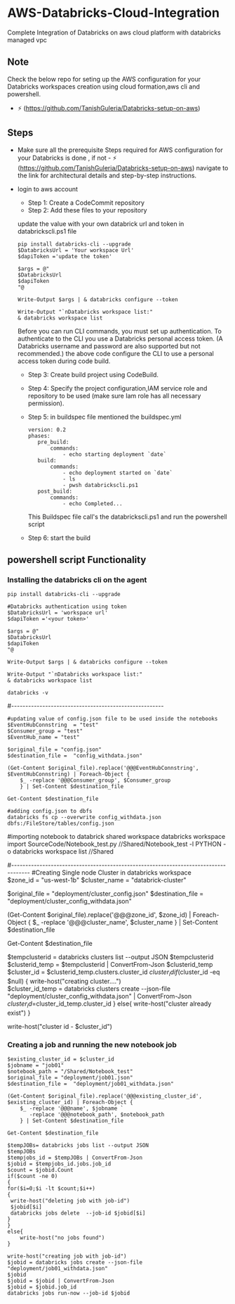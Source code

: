 # AWS-Databricks-Cloud-Integration
Complete Integration of Databricks on aws cloud platform with databricks managed vpc 


## Note
Check the below repo for seting up the AWS configuration for your Databricks workspaces creation using cloud formation,aws cli and powershell.
- ⚡ (https://github.com/TanishGuleria/Databricks-setup-on-aws)

## Steps

* Make sure all the prerequisite Steps required for AWS configuration for your Databricks is done , if not - ⚡ (https://github.com/TanishGuleria/Databricks-setup-on-aws) navigate to the link for architectural details and  step-by-step instructions.

 - login to aws account 
   - Step 1: Create a CodeCommit repository
   - Step 2: Add these files to your repository

    update the value with your own databrick url and token in databrickscli.ps1 file
     ```
    pip install databricks-cli --upgrade
    $DatabricksUrl = 'Your workspace Url'
    $dapiToken ='update the token'

    $args = @"
    $DatabricksUrl
    $dapiToken
    "@

    Write-Output $args | & databricks configure --token 

    Write-Output "`nDatabricks workspace list:"
    & databricks workspace list
     ``` 
     Before you can run CLI commands, you must set up authentication. To authenticate to the CLI you use a Databricks personal access token. (A Databricks username and password are also supported but not recommended.)
    the above code configure the CLI to use a personal access token during code build.
   - Step 3: Create build project using CodeBuild.
   - Step 4: Specify the project configuration,IAM service role and repository to be used (make sure Iam role has all necessary permission).
   - Step 5: in buildspec file mentioned the buildspec.yml

     ```
     version: 0.2
     phases:
        pre_build:
            commands:
                - echo starting deployment `date`
        build:
            commands:
                - echo deployment started on `date`
                - ls
                - pwsh databrickscli.ps1
        post_build:
            commands:
                - echo Completed...
     ```

     This Buildspec file call's the databrickscli.ps1 and run the powershell script 

   - Step 6: start the build 

## powershell script Functionality

### Installing the databricks cli on the agent  
```
pip install databricks-cli --upgrade
```

```
#Databricks authentication using token 
$DatabricksUrl = 'workspace url'
$dapiToken ='<your token>'

$args = @"
$DatabricksUrl
$dapiToken
"@

Write-Output $args | & databricks configure --token 

Write-Output "`nDatabricks workspace list:"
& databricks workspace list

databricks -v 
```
#------------------------------------------------------
```
#updating value of config.json file to be used inside the notebooks 
$EventHubConnstring  = "test"
$Consumer_group = "test"
$EventHub_name = "test"

$original_file = "config.json"
$destination_file =  "config_withdata.json"

(Get-Content $original_file).replace('@@@EventHubConnstring', $EventHubConnstring) | Foreach-Object {
    $_ -replace '@@@Consumer_group', $Consumer_group 
    } | Set-Content $destination_file

Get-Content $destination_file
```
```
#adding config.json to dbfs
databricks fs cp --overwrite config_withdata.json dbfs:/FileStore/tables/config.json
```
#importing notebook to databrick shared workspace 
databricks workspace import SourceCode/Notebook_test.py //Shared/Notebook_test -l PYTHON -o
databricks workspace list //Shared

#------------------------------------------------------------------------------------
#Creating Single node Cluster in databricks workspace  
$zone_id = "us-west-1b" 
$cluster_name = "databrick-cluster"

$original_file = "deployment/cluster_config.json"
$destination_file =  "deployment/cluster_config_withdata.json"

(Get-Content $original_file).replace('@@@zone_id', $zone_id) | Foreach-Object {
    $_ -replace '@@@cluster_name', $cluster_name 
    } | Set-Content $destination_file

Get-Content $destination_file

$tempclusterid = databricks clusters list --output JSON
$tempclusterid
$clusterid_temp = $tempclusterid | ConvertFrom-Json
$clusterid_temp
$cluster_id = $clusterid_temp.clusters.cluster_id
$cluster_id
if($cluster_id -eq $null)
{
write-host("creating cluster....")    
$cluster_id_temp = databricks clusters create --json-file "deployment/cluster_config_withdata.json" | ConvertFrom-Json
$cluster_id=$cluster_id_temp.cluster_id
}
else{
write-host("cluster already exist")
}

write-host("cluster id - $cluster_id")

### Creating a job and running the new notebook job
```
$existing_cluster_id = $cluster_id
$jobname = "job01"
$notebook_path = "/Shared/Notebook_test"
$original_file = "deployment/job01.json"
$destination_file =  "deployment/job01_withdata.json"

(Get-Content $original_file).replace('@@@existing_cluster_id', $existing_cluster_id) | Foreach-Object {
    $_ -replace '@@@name', $jobname `
       -replace '@@@notebook_path', $notebook_path 
    } | Set-Content $destination_file

Get-Content $destination_file

$tempJOBs= databricks jobs list --output JSON 
$tempJOBs
$tempjobs_id = $tempJOBs | ConvertFrom-Json
$jobid = $tempjobs_id.jobs.job_id
$count = $jobid.Count
if($count -ne 0)
{
for($i=0;$i -lt $count;$i++)
{
 write-host("deleting job with job-id")
 $jobid[$i]
 databricks jobs delete  --job-id $jobid[$i] 
}
}
else{
    write-host("no jobs found")
}

write-host("creating job with job-id")
$jobid = databricks jobs create --json-file "deployment/job01_withdata.json"
$jobid
$jobid = $jobid | ConvertFrom-Json
$jobid = $jobid.job_id 
databricks jobs run-now --job-id $jobid

```